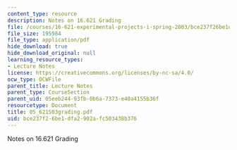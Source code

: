 ```yaml
---
content_type: resource
description: Notes on 16.621 Grading
file: /courses/16-621-experimental-projects-i-spring-2003/bce237f26be1dfa2902afc503438b376_05_621S03grading.pdf
file_size: 195984
file_type: application/pdf
hide_download: true
hide_download_original: null
learning_resource_types:
- Lecture Notes
license: https://creativecommons.org/licenses/by-nc-sa/4.0/
ocw_type: OCWFile
parent_title: Lecture Notes
parent_type: CourseSection
parent_uid: 05eeb244-93fb-0b6a-7373-e40a4155b36f
resourcetype: Document
title: 05_621S03grading.pdf
uid: bce237f2-6be1-dfa2-902a-fc503438b376
---
```

Notes on 16.621 Grading